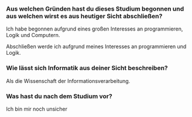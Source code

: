### Aus welchen Gründen hast du dieses Studium begonnen und aus welchen wirst es aus heutiger Sicht abschließen?

Ich habe begonnen aufgrund eines großen Interesses an programmieren, Logik und Computern.

Abschließen werde ich aufgrund meines Interesses an programmieren und Logik.

### Wie lässt sich Informatik aus deiner Sicht beschreiben?

Als die Wissenschaft der Informationsverarbeitung.

### Was hast du nach dem Studium vor?

Ich bin mir noch unsicher